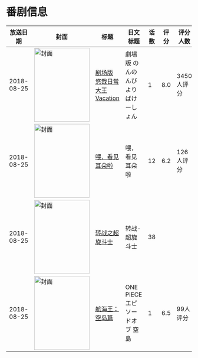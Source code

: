 # 番剧信息

|放送日期|封面|标题|日文标题|话数|评分|评分人数|
|---|---|---|---|---|---|---|
|2018-08-25|<img src="https://lain.bgm.tv/pic/cover/c/dd/2a/215618_8847X.jpg" alt="封面" style="width:150px;height:200px;object-fit:cover;">|[剧场版 悠哉日常大王 Vacation](https://bangumi.tv/subject/215618)|劇場版 のんのんびより ばけーしょん|1|8.0|3450人评分|
|2018-08-25|<img src="https://lain.bgm.tv/pic/cover/c/71/7c/249243_pDkL1.jpg" alt="封面" style="width:150px;height:200px;object-fit:cover;">|[喂，看见耳朵啦](https://bangumi.tv/subject/249243)|喂，看见耳朵啦|12|6.2|126人评分|
|2018-08-25|<img src="https://lain.bgm.tv/pic/cover/c/43/0b/260673_9M9DM.jpg" alt="封面" style="width:150px;height:200px;object-fit:cover;">|[转战之超旋斗士](https://bangumi.tv/subject/260673)|转战-超旋斗士|38|||
|2018-08-25|<img src="https://lain.bgm.tv/pic/cover/c/94/81/256278_6WDq6.jpg" alt="封面" style="width:150px;height:200px;object-fit:cover;">|[航海王：空岛篇](https://bangumi.tv/subject/256278)|ONE PIECE エピソードオブ 空島|1|6.5|99人评分|
